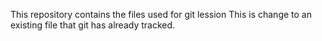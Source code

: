 This repository contains the files used for git lession
This is change to an existing file that git has already tracked.

